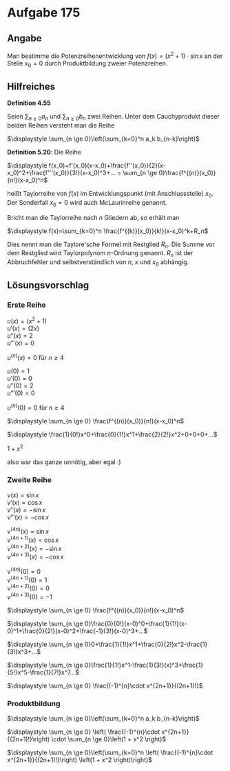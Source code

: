 # Aufgabe 175
## Angabe

Man bestimme die Potenzreihenentwicklung von $f(x) = (x^2 + 1) \cdot \sin{x}$ an der Stelle
$x_0 = 0$ durch Produktbildung zweier Potenzreihen.

## Hilfreiches
**Definition 4.55**

Seien $\sum_{n \ge 0}a_n$ und $\sum_{n\ge0}b_n$ zwei Reihen. Unter dem Cauchyprodukt dieser beiden Reihen versteht man die Reihe 

$\displaystyle \sum_{n \ge 0}\left(\sum_{k=0}^n a_k b_{n-k}\right)$

**Definition 5.20**: Die Reihe 

$\displaystyle f(x_0)+f'(x_0)(x-x_0)+\frac{f''(x_0)}{2}(x-x_0)^2+\frac{f'''(x_0)}{3!}(x-x_0)^3+… = \sum_{n \ge 0}\frac{f^{(n)}(x_0)}{n!}(x-x_0)^n$ 

heißt Taylorreihe von $f(x)$ im Entwicklungspunkt (mit Anschlussstelle) $x_0$. Der Sonderfall $x_0=0$ wird auch McLaurinreihe genannt.

Bricht man die Taylorreihe nach $n$ Gliedern ab, so erhält man

$\displaystyle f(x)=\sum_{k=0}^n \frac{f^{(k)}(x_0)}{k!}(x-x_0)^k+R_n$

Dies nennt man die Taylore'sche Formel mit Restglied $R_n$. Die Summe vor dem Restglied wird Taylorpolynom $n$-Ordnung genannt. $R_n$ ist der Abbruchfehler und selbstverständlich von $n$, $x$ und $x_0$ abhängig.

## Lösungsvorschlag

### Erste Reihe

$u(x)=(x^2+1)$ \
$u'(x)=(2x)$ \
$u''(x)=2$ \
$u'''(x)=0$

$u^{(n)}(x)=0$ für $n \ge 4$ 

$u(0)=1$ \
$u'(0)=0$ \
$u''(0)=2$ \
$u'''(0)=0$

$u^{(n)}(0)=0$ für $n \ge 4$ 

$\displaystyle \sum_{n \ge 0} \frac{f^{(n)}(x_0)}{n!}(x-x_0)^n$

$\displaystyle \frac{1}{0!}x^0+\frac{0}{1!}x^1+\frac{2}{2!}x^2+0+0+0+...$

$\displaystyle 1 + x^2$

also war das ganze unnötig, aber egal :)

### Zweite Reihe

$v(x)=\sin{x}$ \
$v'(x)=\cos{x}$ \
$v''(x)=-\sin{x}$ \
$v'''(x)=-\cos{x}$

$v^{(4n)}(x)=\sin{x}$ \
$v^{(4n+1)}(x)=\cos{x}$ \
$v^{(4n+2)}(x)=-\sin{x}$ \
$v^{(4n+3)}(x)=-\cos{x}$

$v^{(4n)}(0)=0$ \
$v^{(4n+1)}(0)=1$ \
$v^{(4n+2)}(0)=0$ \
$v^{(4n+3)}(0)=-1$

$\displaystyle \sum_{n \ge 0} \frac{f^{(n)}(x_0)}{n!}(x-x_0)^n$

$\displaystyle \sum_{n \ge 0}\frac{0}{0!}(x-0)^0+\frac{1}{1!}(x-0)^1+\frac{0}{2!}(x-0)^2+\frac{-1}{3!}(x-0)^3+...$

$\displaystyle \sum_{n \ge 0}0+\frac{1}{1!}x^1+\frac{0}{2!}x^2-\frac{1}{3!}x^3+...$

$\displaystyle \sum_{n \ge 0}\frac{1}{1!}x^1-\frac{1}{3!}(x)^3+\frac{1}{5!}x^5-\frac{1}{7!}x^7...$

$\displaystyle \sum_{n \ge 0} \frac{(-1)^{n}\cdot x^{2n+1}}{(2n+1)!}$

### Produktbildung

$\displaystyle \sum_{n \ge 0}\left(\sum_{k=0}^n a_k b_{n-k}\right)$

$\displaystyle \sum_{n \ge 0} \left( \frac{(-1)^{n}\cdot x^{2n+1}}{(2n+1)!}\right) \cdot \sum_{n \ge 0}\left(1 + x^2 \right)$

$\displaystyle \sum_{n \ge 0}\left(\sum_{k=0}^n \left( \frac{(-1)^{n}\cdot x^{2n+1}}{(2n+1)!}\right) \left(1 + x^2 \right)\right)$